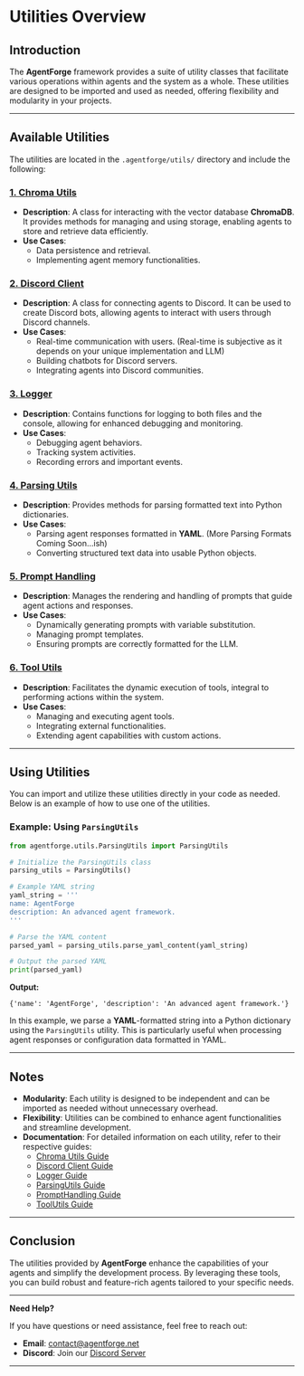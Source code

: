 # Utilities Overview

## Introduction

The **AgentForge** framework provides a suite of utility classes that facilitate various operations within agents and the system as a whole. These utilities are designed to be imported and used as needed, offering flexibility and modularity in your projects.

---

## Available Utilities

The utilities are located in the `.agentforge/utils/` directory and include the following:

### [1. Chroma Utils](ChromaUtils.md)

- **Description**: A class for interacting with the vector database **ChromaDB**. It provides methods for managing and using storage, enabling agents to store and retrieve data efficiently.
- **Use Cases**:
  - Data persistence and retrieval.
  - Implementing agent memory functionalities.

### [2. Discord Client](DiscordClient.md)

- **Description**: A class for connecting agents to Discord. It can be used to create Discord bots, allowing agents to interact with users through Discord channels.
- **Use Cases**:
  - Real-time communication with users. (Real-time is subjective as it depends on your unique implementation and LLM)
  - Building chatbots for Discord servers.
  - Integrating agents into Discord communities.

### [3. Logger](Logger.md)

- **Description**: Contains functions for logging to both files and the console, allowing for enhanced debugging and monitoring.
- **Use Cases**:
  - Debugging agent behaviors.
  - Tracking system activities.
  - Recording errors and important events.

### [4. Parsing Utils](ParsingUtils.md)

- **Description**: Provides methods for parsing formatted text into Python dictionaries.
- **Use Cases**:
  - Parsing agent responses formatted in **YAML**. (More Parsing Formats Coming Soon...ish)
  - Converting structured text data into usable Python objects.

### [5. Prompt Handling](PromptHandling.md)

- **Description**: Manages the rendering and handling of prompts that guide agent actions and responses.
- **Use Cases**:
  - Dynamically generating prompts with variable substitution.
  - Managing prompt templates.
  - Ensuring prompts are correctly formatted for the LLM.

### [6. Tool Utils](ToolUtils.md)

- **Description**: Facilitates the dynamic execution of tools, integral to performing actions within the system.
- **Use Cases**:
  - Managing and executing agent tools.
  - Integrating external functionalities.
  - Extending agent capabilities with custom actions.

---

## Using Utilities

You can import and utilize these utilities directly in your code as needed. Below is an example of how to use one of the utilities.

### Example: Using `ParsingUtils`

```python
from agentforge.utils.ParsingUtils import ParsingUtils

# Initialize the ParsingUtils class
parsing_utils = ParsingUtils()

# Example YAML string
yaml_string = '''
name: AgentForge
description: An advanced agent framework.
'''

# Parse the YAML content
parsed_yaml = parsing_utils.parse_yaml_content(yaml_string)

# Output the parsed YAML
print(parsed_yaml)
```

**Output:**

```
{'name': 'AgentForge', 'description': 'An advanced agent framework.'}
```

In this example, we parse a **YAML**-formatted string into a Python dictionary using the `ParsingUtils` utility. This is particularly useful when processing agent responses or configuration data formatted in YAML.

---

## Notes

- **Modularity**: Each utility is designed to be independent and can be imported as needed without unnecessary overhead.
- **Flexibility**: Utilities can be combined to enhance agent functionalities and streamline development.
- **Documentation**: For detailed information on each utility, refer to their respective guides:
  - [Chroma Utils Guide](ChromaUtils.md)
  - [Discord Client Guide](DiscordClient.md)
  - [Logger Guide](Logger.md)
  - [ParsingUtils Guide](ParsingUtils.md)
  - [PromptHandling Guide](PromptHandling.md)
  - [ToolUtils Guide](ToolUtils.md)

---

## Conclusion

The utilities provided by **AgentForge** enhance the capabilities of your agents and simplify the development process. By leveraging these tools, you can build robust and feature-rich agents tailored to your specific needs.

---

**Need Help?**

If you have questions or need assistance, feel free to reach out:

- **Email**: [contact@agentforge.net](mailto:contact@agentforge.net)
- **Discord**: Join our [Discord Server](https://discord.gg/ttpXHUtCW6)

---
